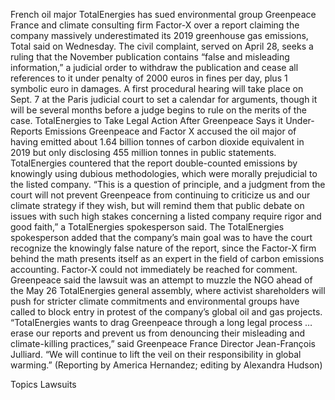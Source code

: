 French oil major TotalEnergies has sued environmental group Greenpeace France and climate consulting firm Factor-X over a report claiming the company massively underestimated its 2019 greenhouse gas emissions, Total said on Wednesday.
The civil complaint, served on April 28, seeks a ruling that the November publication contains “false and misleading information,” a judicial order to withdraw the publication and cease all references to it under penalty of 2000 euros in fines per day, plus 1 symbolic euro in damages.
A first procedural hearing will take place on Sept. 7 at the Paris judicial court to set a calendar for arguments, though it will be several months before a judge begins to rule on the merits of the case.
TotalEnergies to Take Legal Action After Greenpeace Says it Under-Reports Emissions
Greenpeace and Factor X accused the oil major of having emitted about 1.64 billion tonnes of carbon dioxide equivalent in 2019 but only disclosing 455 million tonnes in public statements.
TotalEnergies countered that the report double-counted emissions by knowingly using dubious methodologies, which were morally prejudicial to the listed company.
“This is a question of principle, and a judgment from the court will not prevent Greenpeace from continuing to criticize us and our climate strategy if they wish, but will remind them that public debate on issues with such high stakes concerning a listed company require rigor and good faith,” a TotalEnergies spokesperson said.
The TotalEnergies spokesperson added that the company’s main goal was to have the court recognize the knowingly false nature of the report, since the Factor-X firm behind the math presents itself as an expert in the field of carbon emissions accounting.
Factor-X could not immediately be reached for comment.
Greenpeace said the lawsuit was an attempt to muzzle the NGO ahead of the May 26 TotalEnergies general assembly, where activist shareholders will push for stricter climate commitments and environmental groups have called to block entry in protest of the company’s global oil and gas projects.
“TotalEnergies wants to drag Greenpeace through a long legal process … erase our reports and prevent us from denouncing their misleading and climate-killing practices,” said Greenpeace France Director Jean-François Julliard. “We will continue to lift the veil on their responsibility in global warming.”
(Reporting by America Hernandez; editing by Alexandra Hudson)

Topics
Lawsuits
